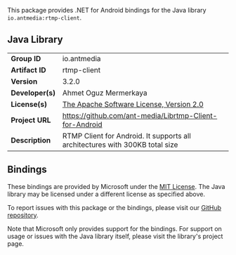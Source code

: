 This package provides .NET for Android bindings for the Java library `io.antmedia:rtmp-client`.

## Java Library

| | |
|-|-|
| **Group ID** | io.antmedia |
| **Artifact ID** | rtmp-client |
| **Version** | 3.2.0 |
| **Developer(s)** | Ahmet Oguz Mermerkaya |
| **License(s)** | [The Apache Software License, Version 2.0](http://www.apache.org/licenses/LICENSE-2.0.txt) |
| **Project URL** | https://github.com/ant-media/Librtmp-Client-for-Android |
| **Description** | RTMP Client for Android. It supports all architectures with 300KB total size |

## Bindings

These bindings are provided by Microsoft under the [MIT License](https://opensource.org/licenses/MIT). The Java
library may be licensed under a different license as specified above.

To report issues with this package or the bindings, please visit our [GitHub repository](https://aka.ms/android-libraries).

Note that Microsoft only provides support for the bindings. For support on
usage or issues with the Java library itself, please visit the library's project page.
